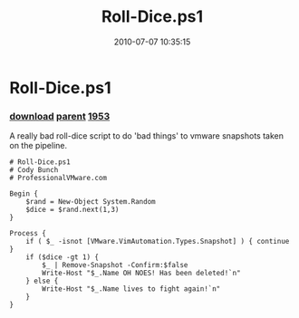 ﻿---
pid:            1952
parent:         1948
children:       1953
poster:         Cody Bunch
title:          Roll-Dice.ps1
date:           2010-07-07 10:35:15
description:    A really bad roll-dice script to do 'bad things' to vmware snapshots taken on the pipeline.
format:         posh
---

# Roll-Dice.ps1

### [download](1952.ps1) [parent](1948.md) [1953](1953.md)

A really bad roll-dice script to do 'bad things' to vmware snapshots taken on the pipeline.

```posh
# Roll-Dice.ps1
# Cody Bunch
# ProfessionalVMware.com

Begin {
	$rand = New-Object System.Random
	$dice = $rand.next(1,3)
}

Process {
	if ( $_ -isnot [VMware.VimAutomation.Types.Snapshot] ) { continue }
	if ($dice -gt 1) { 
		$_ | Remove-Snapshot -Confirm:$false
		Write-Host "$_.Name OH NOES! Has been deleted!`n" 
	} else {
		Write-Host "$_.Name lives to fight again!`n"
	}
}
```
